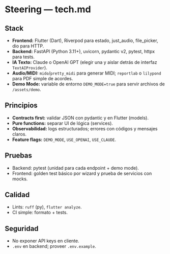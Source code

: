# Steering — tech.md

## Stack
- **Frontend:** Flutter (Dart), Riverpod para estado, just_audio, file_picker, dio para HTTP.
- **Backend:** FastAPI (Python 3.11+), uvicorn, pydantic v2, pytest, httpx para tests.
- **IA Texto:** Claude o OpenAI GPT (elegir una y aislar detrás de interfaz `TextAIProvider`).
- **Audio/MIDI:** `mido`/`pretty_midi` para generar MIDI; `reportlab` o `lilypond` para PDF simple de acordes.
- **Demo Mode:** variable de entorno `DEMO_MODE=true` para servir archivos de `/assets/demo`.

## Principios
- **Contracts first:** validar JSON con pydantic y en Flutter (models).  
- **Pure functions:** separar UI de lógica (services).  
- **Observabilidad:** logs estructurados; errores con códigos y mensajes claros.  
- **Feature flags:** `DEMO_MODE`, `USE_OPENAI`, `USE_CLAUDE`.

## Pruebas
- Backend: pytest (unidad para cada endpoint + demo mode).  
- Frontend: golden test básico por wizard y prueba de servicios con mocks.

## Calidad
- Lints: `ruff` (py), `flutter analyze`.  
- CI simple: formato + tests.

## Seguridad
- No exponer API keys en cliente.  
- `.env` en backend; proveer `.env.example`.
